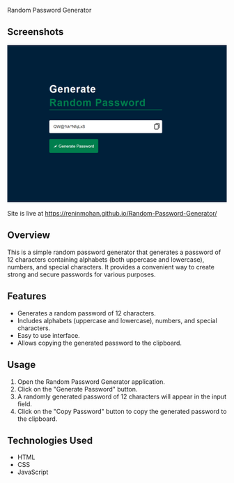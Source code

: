 Random Password Generator

Screenshots
-----------
![Random Password Generator Screenshot](./assets/random_password_generator.png)

Site is live at https://reninmohan.github.io/Random-Password-Generator/

Overview
--------
This is a simple random password generator that generates a password of 12 characters containing alphabets (both uppercase and lowercase), numbers, and special characters. It provides a convenient way to create strong and secure passwords for various purposes.

Features
--------
- Generates a random password of 12 characters.
- Includes alphabets (uppercase and lowercase), numbers, and special characters.
- Easy to use interface.
- Allows copying the generated password to the clipboard.

Usage
-----
1. Open the Random Password Generator application.
2. Click on the "Generate Password" button.
3. A randomly generated password of 12 characters will appear in the input field.
4. Click on the "Copy Password" button to copy the generated password to the clipboard.

Technologies Used
-----------------
- HTML
- CSS
- JavaScript

